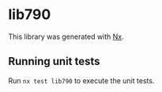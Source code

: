 # lib790

This library was generated with [Nx](https://nx.dev).

## Running unit tests

Run `nx test lib790` to execute the unit tests.
